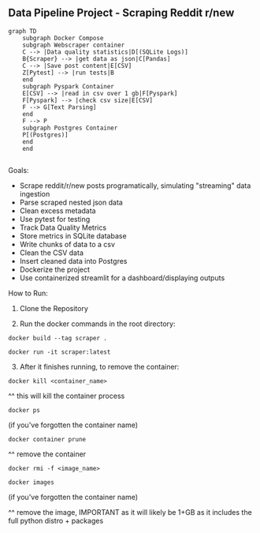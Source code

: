 ## Data Pipeline Project - Scraping Reddit r/new

```mermaid
graph TD
    subgraph Docker Compose
    subgraph Webscraper container
    C --> |Data quality statistics|D[(SQLite Logs)]
    B{Scraper} --> |get data as json|C[Pandas]
    C --> |Save post content|E[CSV]
    Z[Pytest] --> |run tests|B
    end
    subgraph Pyspark Container
    E[CSV] --> |read in csv over 1 gb|F[Pyspark]
    F[Pyspark] --> |check csv size|E[CSV]
    F --> G[Text Parsing]
    end
    F --> P
    subgraph Postgres Container
    P[(Postgres)]
    end
    end
    
```

Goals:
- Scrape reddit/r/new posts programatically, simulating "streaming" data ingestion
- Parse scraped nested json data
- Clean excess metadata
- Use pytest for testing
- Track Data Quality Metrics
- Store metrics in SQLite database
- Write chunks of data to a csv
- Clean the CSV data
- Insert cleaned data into Postgres
- Dockerize the project
- Use containerized streamlit for a dashboard/displaying outputs


How to Run:

1. Clone the Repository

2. Run the docker commands in the root directory:

`docker build --tag scraper .`

`docker run -it scraper:latest`

3. After it finishes running, to remove the container:

`docker kill <container_name>`

^^ this will kill the container process

`docker ps`

(if you've forgotten the container name)

`docker container prune` 	

^^ remove the container

`docker rmi -f <image_name>`

`docker images`

(if you've forgotten the container name)

^^ remove the image, IMPORTANT as it will likely be 1+GB as it includes the full python distro + packages


